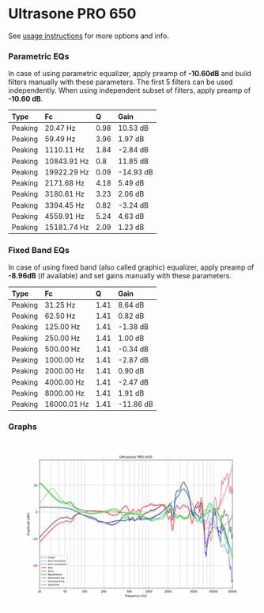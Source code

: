 # Ultrasone PRO 650
See [usage instructions](https://github.com/jaakkopasanen/AutoEq#usage) for more options and info.

### Parametric EQs
In case of using parametric equalizer, apply preamp of **-10.60dB** and build filters manually
with these parameters. The first 5 filters can be used independently.
When using independent subset of filters, apply preamp of **-10.60 dB**.

| Type    | Fc          |    Q | Gain      |
|:--------|:------------|:-----|:----------|
| Peaking | 20.47 Hz    | 0.98 | 10.53 dB  |
| Peaking | 59.49 Hz    | 3.96 | 1.97 dB   |
| Peaking | 1110.11 Hz  | 1.84 | -2.84 dB  |
| Peaking | 10843.91 Hz | 0.8  | 11.85 dB  |
| Peaking | 19922.29 Hz | 0.09 | -14.93 dB |
| Peaking | 2171.68 Hz  | 4.18 | 5.49 dB   |
| Peaking | 3180.61 Hz  | 3.23 | 2.06 dB   |
| Peaking | 3394.45 Hz  | 0.82 | -3.24 dB  |
| Peaking | 4559.91 Hz  | 5.24 | 4.63 dB   |
| Peaking | 15181.74 Hz | 2.09 | 1.23 dB   |

### Fixed Band EQs
In case of using fixed band (also called graphic) equalizer, apply preamp of **-8.96dB**
(if available) and set gains manually with these parameters.

| Type    | Fc          |    Q | Gain      |
|:--------|:------------|:-----|:----------|
| Peaking | 31.25 Hz    | 1.41 | 8.64 dB   |
| Peaking | 62.50 Hz    | 1.41 | 0.82 dB   |
| Peaking | 125.00 Hz   | 1.41 | -1.38 dB  |
| Peaking | 250.00 Hz   | 1.41 | 1.00 dB   |
| Peaking | 500.00 Hz   | 1.41 | -0.34 dB  |
| Peaking | 1000.00 Hz  | 1.41 | -2.87 dB  |
| Peaking | 2000.00 Hz  | 1.41 | 0.90 dB   |
| Peaking | 4000.00 Hz  | 1.41 | -2.47 dB  |
| Peaking | 8000.00 Hz  | 1.41 | 1.91 dB   |
| Peaking | 16000.01 Hz | 1.41 | -11.86 dB |

### Graphs
![](./Ultrasone%20PRO%20650.png)